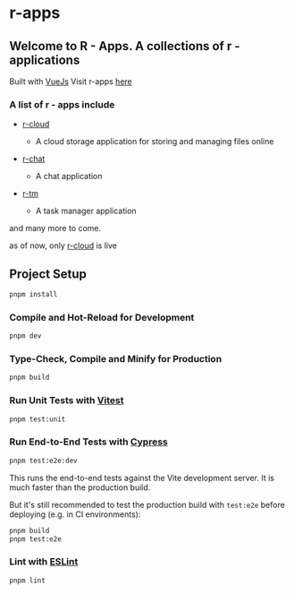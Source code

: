 # r-apps

## Welcome to R - Apps. A collections of r -applications

Built with [VueJs](https://vuejs.org/) Visit r-apps [here](https://r-apps.vercel.app)

### A list of r - apps include

- [r-cloud](https://r-cloud.vercel.app)

  - A cloud storage application for storing and managing files online

- [r-chat](#a-list-of-r---apps-include)

  - A chat application

- [r-tm](#a-list-of-r---apps-include)
  - A task manager application

and many more to come.

as of now, only [r-cloud](https://r-apps.vercel.app) is live

## Project Setup

```sh
pnpm install
```

### Compile and Hot-Reload for Development

```sh
pnpm dev
```

### Type-Check, Compile and Minify for Production

```sh
pnpm build
```

### Run Unit Tests with [Vitest](https://vitest.dev/)

```sh
pnpm test:unit
```

### Run End-to-End Tests with [Cypress](https://www.cypress.io/)

```sh
pnpm test:e2e:dev
```

This runs the end-to-end tests against the Vite development server.
It is much faster than the production build.

But it's still recommended to test the production build with `test:e2e` before deploying (e.g. in CI environments):

```sh
pnpm build
pnpm test:e2e
```

### Lint with [ESLint](https://eslint.org/)

```sh
pnpm lint
```
